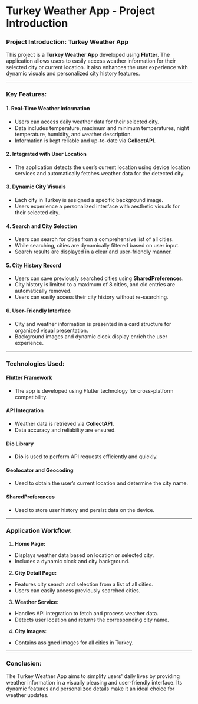 


# Turkey Weather App - Project Introduction

  
### Project Introduction: Turkey Weather App  
  
This project is a **Turkey Weather App** developed using **Flutter**. The application allows users to easily access weather information for their selected city or current location. It also enhances the user experience with dynamic visuals and personalized city history features.  
  
---  
  
### Key Features:  
  
#### 1. **Real-Time Weather Information**  
- Users can access daily weather data for their selected city.  
- Data includes temperature, maximum and minimum temperatures, night temperature, humidity, and weather description.  
- Information is kept reliable and up-to-date via **CollectAPI**.  
  
#### 2. **Integrated with User Location**  
- The application detects the user’s current location using device location services and automatically fetches weather data for the detected city.  
  
#### 3. **Dynamic City Visuals**  
- Each city in Turkey is assigned a specific background image.  
- Users experience a personalized interface with aesthetic visuals for their selected city.  
  
#### 4. **Search and City Selection**  
- Users can search for cities from a comprehensive list of all cities.  
- While searching, cities are dynamically filtered based on user input.  
- Search results are displayed in a clear and user-friendly manner.  
  
#### 5. **City History Record**  
- Users can save previously searched cities using **SharedPreferences**.  
- City history is limited to a maximum of 8 cities, and old entries are automatically removed.  
- Users can easily access their city history without re-searching.  
  
#### 6. **User-Friendly Interface**  
- City and weather information is presented in a card structure for organized visual presentation.  
- Background images and dynamic clock display enrich the user experience.  
  
---  
  
### Technologies Used:  
  
#### **Flutter Framework**  
- The app is developed using Flutter technology for cross-platform compatibility.  
  
#### **API Integration**  
- Weather data is retrieved via **CollectAPI**.  
- Data accuracy and reliability are ensured.  
  
#### **Dio Library**  
- **Dio** is used to perform API requests efficiently and quickly.  
  
#### **Geolocator and Geocoding**  
- Used to obtain the user’s current location and determine the city name.  
  
#### **SharedPreferences**  
- Used to store user history and persist data on the device.  
  
---  
  
### Application Workflow:  
1. **Home Page:**  
- Displays weather data based on location or selected city.  
- Includes a dynamic clock and city background.  
  
2. **City Detail Page:**  
- Features city search and selection from a list of all cities.  
- Users can easily access previously searched cities.  
  
3. **Weather Service:**  
- Handles API integration to fetch and process weather data.  
- Detects user location and returns the corresponding city name.  
  
4. **City Images:**  
- Contains assigned images for all cities in Turkey.  
  
---  
  
### Conclusion:  
The Turkey Weather App aims to simplify users' daily lives by providing weather information in a visually pleasing and user-friendly interface. Its dynamic features and personalized details make it an ideal choice for weather updates.  
